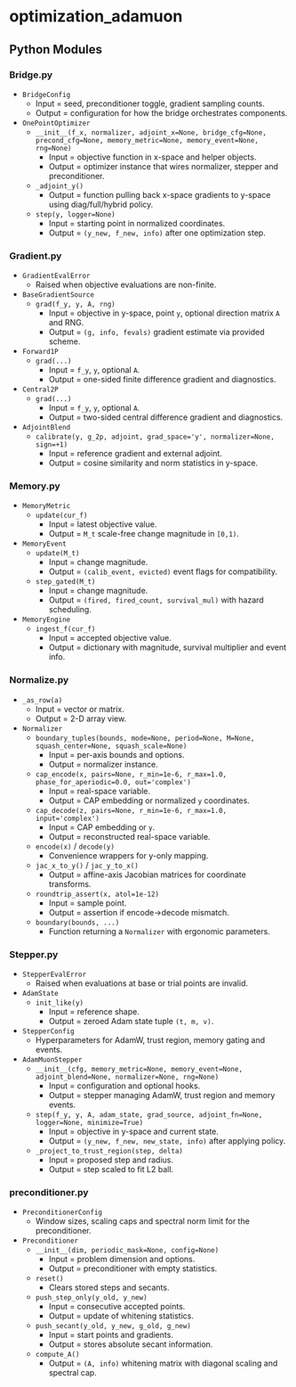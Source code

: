 # optimization_adamuon

## Python Modules

### Bridge.py
- `BridgeConfig`
  - Input = seed, preconditioner toggle, gradient sampling counts.
  - Output = configuration for how the bridge orchestrates components.
- `OnePointOptimizer`
  - `__init__(f_x, normalizer, adjoint_x=None, bridge_cfg=None, precond_cfg=None, memory_metric=None, memory_event=None, rng=None)`
    - Input = objective function in x-space and helper objects.
    - Output = optimizer instance that wires normalizer, stepper and preconditioner.
  - `_adjoint_y()`
    - Output = function pulling back x-space gradients to y-space using diag/full/hybrid policy.
  - `step(y, logger=None)`
    - Input = starting point in normalized coordinates.
    - Output = `(y_new, f_new, info)` after one optimization step.

### Gradient.py
- `GradientEvalError`
  - Raised when objective evaluations are non-finite.
- `BaseGradientSource`
  - `grad(f_y, y, A, rng)`
    - Input = objective in y-space, point `y`, optional direction matrix `A` and RNG.
    - Output = `(g, info, fevals)` gradient estimate via provided scheme.
- `Forward1P`
  - `grad(...)`
    - Input = `f_y`, `y`, optional `A`.
    - Output = one-sided finite difference gradient and diagnostics.
- `Central2P`
  - `grad(...)`
    - Input = `f_y`, `y`, optional `A`.
    - Output = two-sided central difference gradient and diagnostics.
- `AdjointBlend`
  - `calibrate(y, g_2p, adjoint, grad_space='y', normalizer=None, sign=+1)`
    - Input = reference gradient and external adjoint.
    - Output = cosine similarity and norm statistics in y-space.

### Memory.py
- `MemoryMetric`
  - `update(cur_f)`
    - Input = latest objective value.
    - Output = `M_t` scale-free change magnitude in `[0,1)`.
- `MemoryEvent`
  - `update(M_t)`
    - Input = change magnitude.
    - Output = `(calib_event, evicted)` event flags for compatibility.
  - `step_gated(M_t)`
    - Input = change magnitude.
    - Output = `(fired, fired_count, survival_mul)` with hazard scheduling.
- `MemoryEngine`
  - `ingest_f(cur_f)`
    - Input = accepted objective value.
    - Output = dictionary with magnitude, survival multiplier and event info.

### Normalize.py
- `_as_row(a)`
  - Input = vector or matrix.
  - Output = 2-D array view.
- `Normalizer`
  - `boundary_tuples(bounds, mode=None, period=None, M=None, squash_center=None, squash_scale=None)`
    - Input = per-axis bounds and options.
    - Output = normalizer instance.
  - `cap_encode(x, pairs=None, r_min=1e-6, r_max=1.0, phase_for_aperiodic=0.0, out='complex')`
    - Input = real-space variable.
    - Output = CAP embedding or normalized `y` coordinates.
  - `cap_decode(z, pairs=None, r_min=1e-6, r_max=1.0, input='complex')`
    - Input = CAP embedding or `y`.
    - Output = reconstructed real-space variable.
  - `encode(x)` / `decode(y)`
    - Convenience wrappers for y-only mapping.
  - `jac_x_to_y()` / `jac_y_to_x()`
    - Output = affine-axis Jacobian matrices for coordinate transforms.
  - `roundtrip_assert(x, atol=1e-12)`
    - Input = sample point.
    - Output = assertion if encode→decode mismatch.
  - `boundary(bounds, ...)`
    - Function returning a `Normalizer` with ergonomic parameters.

### Stepper.py
- `StepperEvalError`
  - Raised when evaluations at base or trial points are invalid.
- `AdamState`
  - `init_like(y)`
    - Input = reference shape.
    - Output = zeroed Adam state tuple `(t, m, v)`.
- `StepperConfig`
  - Hyperparameters for AdamW, trust region, memory gating and events.
- `AdamMuonStepper`
  - `__init__(cfg, memory_metric=None, memory_event=None, adjoint_blend=None, normalizer=None, rng=None)`
    - Input = configuration and optional hooks.
    - Output = stepper managing AdamW, trust region and memory events.
  - `step(f_y, y, A, adam_state, grad_source, adjoint_fn=None, logger=None, minimize=True)`
    - Input = objective in y-space and current state.
    - Output = `(y_new, f_new, new_state, info)` after applying policy.
  - `_project_to_trust_region(step, delta)`
    - Input = proposed step and radius.
    - Output = step scaled to fit L2 ball.

### preconditioner.py
- `PreconditionerConfig`
  - Window sizes, scaling caps and spectral norm limit for the preconditioner.
- `Preconditioner`
  - `__init__(dim, periodic_mask=None, config=None)`
    - Input = problem dimension and options.
    - Output = preconditioner with empty statistics.
  - `reset()`
    - Clears stored steps and secants.
  - `push_step_only(y_old, y_new)`
    - Input = consecutive accepted points.
    - Output = update of whitening statistics.
  - `push_secant(y_old, y_new, g_old, g_new)`
    - Input = start points and gradients.
    - Output = stores absolute secant information.
  - `compute_A()`
    - Output = `(A, info)` whitening matrix with diagonal scaling and spectral cap.
